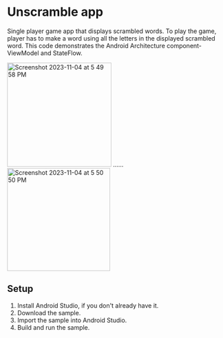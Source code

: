 Unscramble app
=================================

Single player game app that displays scrambled words. To play the game, player has to make a
word using all the letters in the displayed scrambled word.
This code demonstrates the Android Architecture component- ViewModel and StateFlow.

<img width="242" alt="Screenshot 2023-11-04 at 5 49 58 PM" src="https://github.com/arfath11/unscramble-app/assets/74487575/c418909b-c886-464e-b7fe-24f90dd36429">  
......

<img width="239" alt="Screenshot 2023-11-04 at 5 50 50 PM" src="https://github.com/arfath11/unscramble-app/assets/74487575/247c1ae8-9122-439e-afd3-11879f2bd372">


Setup 
---------------
1. Install Android Studio, if you don't already have it.
2. Download the sample.
3. Import the sample into Android Studio.
4. Build and run the sample.

